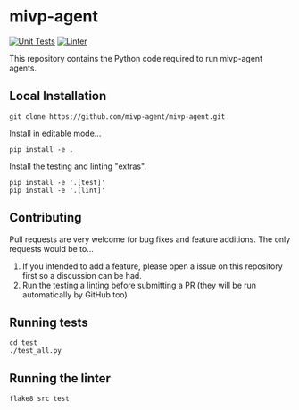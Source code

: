 # mivp-agent

[![Unit Tests](https://github.com/mivp-agent/mivp-agent/actions/workflows/unit-tests.yml/badge.svg)](https://github.com/mivp-agent/mivp-agent/actions/workflows/unit-tests.yml)
[![Linter](https://github.com/mivp-agent/mivp-agent/actions/workflows/linter.yml/badge.svg)](https://github.com/mivp-agent/mivp-agent/actions/workflows/linter.yml)

This repository contains the Python code required to run mivp-agent agents.

## Local Installation

```
git clone https://github.com/mivp-agent/mivp-agent.git
```

Install in editable mode...

```
pip install -e .
```

Install the testing and linting "extras".

```
pip install -e '.[test]'
pip install -e '.[lint]'
```

## Contributing

Pull requests are very welcome for bug fixes and feature additions. The only requests would be to...

1. If you intended to add a feature, please open a issue on this repository first so a discussion can be had.
2. Run the testing a linting before submitting a PR (they will be run automatically by GitHub too)

## Running tests

```
cd test
./test_all.py
```

## Running the linter

```
flake8 src test
```